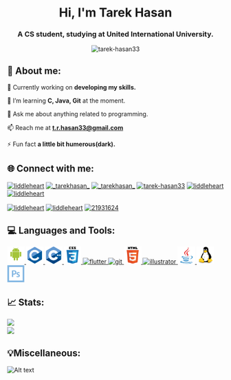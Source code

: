 
<h1 align="center">Hi, I'm Tarek Hasan</h1>
<h3 align="center">A CS student, studying at United International University.</h3>

<p align="center"> <img src="https://komarev.com/ghpvc/?username=tarek-hasan33&label=Profile%20views&color=0e75b6&style=flat" alt="tarek-hasan33" /> </p>


## 💫 About me:
🔭 Currently working on **developing my skills.**

🌱 I’m learning **C, Java, Git** at the moment.

💬 Ask me about anything related to programming.

📫 Reach me at **t.r.hasan33@gmail.com**

⚡ Fun fact **a little bit humerous(dark).**

## 🌐 Connect with me:
<p align="left">
<a href="https://fb.com/liddleheart" target="blank"><img align="center" src="https://img.shields.io/badge/Facebook-1877F2?style=for-the-badge&logo=facebook&logoColor=white" alt="liddleheart" height="30" width="120" /></a>
<a href="https://instagram.com/_tarekhasan_" target="blank"><img align="center" src="https://img.shields.io/badge/Instagram-E4405F?style=for-the-badge&logo=instagram&logoColor=white" alt="_tarekhasan_" height="30" width="120" /></a>
<a href="https://twitter.com/_tarekhasan_" target="blank"><img align="center" src="https://img.shields.io/badge/Twitter-1DA1F2?style=for-the-badge&logo=twitter&logoColor=white" alt="_tarekhasan_" height="30" width="120" /></a>
<a href="https://linkedin.com/in/tarek-hasan33" target="blank"><img align="center" src="https://img.shields.io/badge/LinkedIn-0077B5?style=for-the-badge&logo=linkedin&logoColor=white" alt="tarek-hasan33" height="30" width="120" /></a>
<a href="https://www.codechef.com/users/liddleheart" target="blank"><img align="center" src="https://img.shields.io/badge/-CodeChef-5B4638?style=for-the-badge&logo=CodeChef&logoColor=white" alt="liddleheart" height="30" width="120" /></a>
<a href="https://www.hackerrank.com/liddleheart" target="blank"><img align="center" src="https://img.shields.io/badge/-Hackerrank-2EC866?style=for-the-badge&logo=HackerRank&logoColor=white" alt="liddleheart" height="30" width="120" /></a>

<a href="https://codeforces.com/profile/liddleheart" target="blank"><img align="center" src="https://img.shields.io/badge/Codeforces-445f9d?style=for-the-badge&logo=Codeforces&logoColor=white" alt="liddleheart" height="30" width="120" /></a>
<a href="https://www.leetcode.com/liddleheart" target="blank"><img align="center" src="https://img.shields.io/badge/-LeetCode-FFA116?style=for-the-badge&logo=LeetCode&logoColor=black" alt="liddleheart" height="30" width="120" /></a>
<a href="https://stackoverflow.com/users/21931624" target="blank"><img align="center" src="https://aleen42.github.io/badges/src/stackoverflow.svg" alt="21931624" height="30" width="120" /></a>
</p>

## 💻 Languages and Tools:
<p align="left"> <a href="https://developer.android.com" target="_blank" rel="noreferrer"> <img src="https://raw.githubusercontent.com/devicons/devicon/master/icons/android/android-original-wordmark.svg" alt="android" width="40" height="40"/> </a> <a href="https://www.cprogramming.com/" target="_blank" rel="noreferrer"> <img src="https://raw.githubusercontent.com/devicons/devicon/master/icons/c/c-original.svg" alt="c" width="40" height="40"/> </a> <a href="https://www.w3schools.com/cpp/" target="_blank" rel="noreferrer"> <img src="https://raw.githubusercontent.com/devicons/devicon/master/icons/cplusplus/cplusplus-original.svg" alt="cplusplus" width="40" height="40"/> </a> <a href="https://www.w3schools.com/css/" target="_blank" rel="noreferrer"> <img src="https://raw.githubusercontent.com/devicons/devicon/master/icons/css3/css3-original-wordmark.svg" alt="css3" width="40" height="40"/> </a> <a href="https://flutter.dev" target="_blank" rel="noreferrer"> <img src="https://www.vectorlogo.zone/logos/flutterio/flutterio-icon.svg" alt="flutter" width="40" height="40"/> </a> <a href="https://git-scm.com/" target="_blank" rel="noreferrer"> <img src="https://www.vectorlogo.zone/logos/git-scm/git-scm-icon.svg" alt="git" width="40" height="40"/> </a> <a href="https://www.w3.org/html/" target="_blank" rel="noreferrer"> <img src="https://raw.githubusercontent.com/devicons/devicon/master/icons/html5/html5-original-wordmark.svg" alt="html5" width="40" height="40"/> </a> <a href="https://www.adobe.com/in/products/illustrator.html" target="_blank" rel="noreferrer"> <img src="https://www.vectorlogo.zone/logos/adobe_illustrator/adobe_illustrator-icon.svg" alt="illustrator" width="40" height="40"/> </a> <a href="https://www.java.com" target="_blank" rel="noreferrer"> <img src="https://raw.githubusercontent.com/devicons/devicon/master/icons/java/java-original.svg" alt="java" width="40" height="40"/> </a> <a href="https://www.linux.org/" target="_blank" rel="noreferrer"> <img src="https://raw.githubusercontent.com/devicons/devicon/master/icons/linux/linux-original.svg" alt="linux" width="40" height="40"/> </a> <a href="https://www.photoshop.com/en" target="_blank" rel="noreferrer"> <img src="https://raw.githubusercontent.com/devicons/devicon/master/icons/photoshop/photoshop-line.svg" alt="photoshop" width="40" height="40"/> </a> </p>

## 📈 Stats:
![](https://github-readme-stats.vercel.app/api/top-langs/?username=tarek-hasan33&theme=synthwave&hide_border=false&include_all_commits=true&count_private=false&layout=compact)<br/>
![](https://github-readme-stats.vercel.app/api?username=tarek-hasan33&theme=synthwave&hide_border=false&include_all_commits=true&count_private=false)<br/>

## 💡Miscellaneous:
![Alt text](https://spotify-recently-played-readme.vercel.app/api?user=5uvpe85ct1v93mxlzd7gc5411&count=3)
